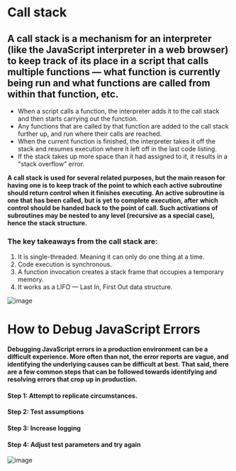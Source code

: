 # Call stack
## A call stack is a mechanism for an interpreter (like the JavaScript interpreter in a web browser) to keep track of its place in a script that calls multiple functions — what function is currently being run and what functions are called from within that function, etc.

* When a script calls a function, the interpreter adds it to the call stack and then starts carrying out the function.
* Any functions that are called by that function are added to the call stack further up, and run where their calls are reached.
* When the current function is finished, the interpreter takes it off the stack and resumes execution where it left off in the last code listing.
* If the stack takes up more space than it had assigned to it, it results in a "stack overflow" error.

**A call stack is used for several related purposes, but the main reason for having one is to keep track of the point to which each active subroutine should return control when it finishes executing. An active subroutine is one that has been called, but is yet to complete execution, after which control should be handed back to the point of call. Such activations of subroutines may be nested to any level (recursive as a special case), hence the stack structure.**

### The key takeaways from the call stack are:
1. It is single-threaded. Meaning it can only do one thing at a time.
2. Code execution is synchronous.
3. A function invocation creates a stack frame that occupies a temporary memory.
4. It works as a LIFO — Last In, First Out data structure.

![image](https://miro.medium.com/max/1400/1*7GXoHZiIUhlKuKGT22gHmA.png)


# How to Debug JavaScript Errors
**Debugging JavaScript errors in a production environment can be a difficult experience. More often than not, the error reports are vague, and identifying the underlying causes can be difficult at best. That said, there are a few common steps that can be followed towards identifying and resolving errors that crop up in production.**
#### Step 1: Attempt to replicate circumstances.
#### Step 2: Test assumptions
#### Step 3: Increase logging
#### Step 4: Adjust test parameters and try again

![image](https://d2h0cx97tjks2p.cloudfront.net/blogs/wp-content/uploads/sites/2/2019/08/JavaScript-Debugging-and-Testing.png)

